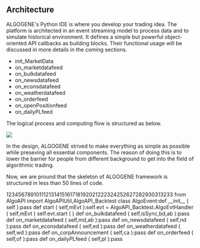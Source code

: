 ## Architecture

  

ALGOGENE's Python IDE is where you develop your trading idea. The platform is architected in an event streaming model to process data and to simulate historical environment. It defines a simple but powerful object-oriented API callbacks as building blocks. Their functional usage will be discussed in more details in the coming sections.

- init\_MarketData
- on\_marketdatafeed
- on\_bulkdatafeed
- on\_newsdatafeed
- on\_econsdatafeed
- on\_weatherdatafeed
- on\_orderfeed
- on\_openPositionfeed
- on\_dailyPLfeed

The logical process and computing flow is structured as below.

  
![](https://algogene.com/static/image/TechDoc/process3.JPG)  
  

In the design, ALGOGENE strived to make everything as simple as possible while preseving all essential components. The reason of doing this is to lower the barrier for people from different background to get into the field of algorithmic trading.

Now, we are pround that the skeleton of ALGOGENE framework is structured in less than 50 lines of code.

123456789101112131415161718192021222324252627282930313233 from AlgoAPI import AlgoAPIUtil,AlgoAPI\_Backtest class AlgoEvent:def \_\_init\_\_ ( self ):pass def start ( self,mEvt ):self.evt \= AlgoAPI\_Backtest.AlgoEvtHandler ( self,mEvt ) self.evt.start ( ) def on\_bulkdatafeed ( self,isSync,bd,ab ):pass def on\_marketdatafeed ( self,md,ab ):pass def on\_newsdatafeed ( self,nd ):pass def on\_econsdatafeed ( self,ed ):pass def on\_weatherdatafeed ( self,wd ):pass def on\_corpAnnouncement ( self,ca ):pass def on\_orderfeed ( self,of ):pass def on\_dailyPLfeed ( self,pl ):pass  

  
  

